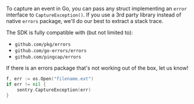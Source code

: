 To capture an event in Go, you can pass any struct implementing an `error` interface to `CaptureException()`. If you use a 3rd party library instead of native `errors` package, we'll do our best to extract a stack trace.

The SDK is fully compatible with (but not limited to):
- `github.com/pkg/errors`
- `github.com/go-errors/errors`
- `github.com/pingcap/errors`

If there is an errors package that's not working out of the box, let us know!

```go
f, err := os.Open("filename.ext")
if err != nil {
	sentry.CaptureException(err)
}
```
